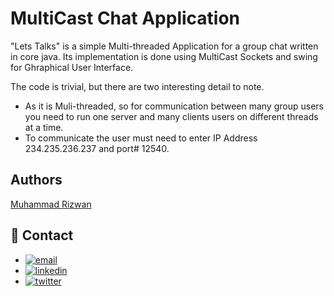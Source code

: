
# MultiCast Chat Application

"Lets Talks" is a simple Multi-threaded Application for a group chat written in core java.
Its implementation is done using MultiCast Sockets and swing for Ghraphical User Interface.

The code is trivial, but there are two interesting detail to note. 
- As it is Muli-threaded, so for communication between many group users you need to run one server and many clients users on different threads at a time.
- To communicate the user must need to enter IP Address 234.235.236.237 and port# 12540.


## Authors

[Muhammad Rizwan](https://www.github.com/rizwan-ilyas)

## 🔗 Contact
- [![email](https://img.shields.io/badge/Gmail-D14836?style=for-the-badge&logo=gmail&logoColor=white)](mailto:rizwanilyas.me@gmail.com?subject=[GitHub]%20Source%20MultiCastUDP)
- [![linkedin](https://img.shields.io/badge/linkedin-0A66C2?style=for-the-badge&logo=linkedin&logoColor=white)](https://www.linkedin.com/in/rizwan-ilyas)
- [![twitter](https://img.shields.io/badge/twitter-1DA1F2?style=for-the-badge&logo=twitter&logoColor=white)](https://twitter.com/m_rizwan_ilyas)


